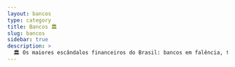 ```yaml
---
layout: bancos
type: category
title: Bancos 🏛️
slug: bancos
sidebar: true
description: >
  🏛️ Os maiores escândalos financeiros do Brasil: bancos em falência, fraudes, desvio de bilhões, lavagem de dinheiro e manipulação contábil, envolvendo empresas, gestores e políticos, com prejuízos ao setor público e consequências como prisões e investigações.
---
```

